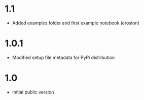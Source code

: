 # 1.1
* Added examples folder and first example notebook (erosion)

# 1.0.1
* Modified setup file metadata for PyPi distribution

# 1.0
* Initial public version
